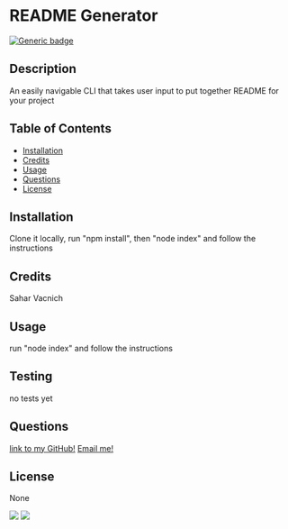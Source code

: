 # README Generator
  [![Generic badge](https://img.shields.io/badge/Licencse-None-<COLOR>.svg)](https://shields.io/)


  ## Description
  An easily navigable CLI that takes user input to put together README for your project


  ## Table of Contents
  - [Installation](#Installation)
  - [Credits](#Credits)
  - [Usage](#Usage)
  - [Questions](#Questions)
  - [License](#License)


  ## Installation
  Clone it locally, run "npm install", then "node index" and follow the instructions


  ## Credits
  Sahar Vacnich


  ## Usage
  run "node index" and follow the instructions


  ## Testing
  no tests yet


  ## Questions
  [link to my GitHub!](https://github.com/saharVac)
  [Email me!](mailto:vcsahar@gmail.com)
  


  ## License
  None


  <img src="https://img.shields.io/badge/node.js%20-%2343853D.svg?&style=for-the-badge&logo=node.js&logoColor=white"/>
  <img src="https://img.shields.io/badge/javascript%20-%23323330.svg?&style=for-the-badge&logo=javascript&logoColor=%23F7DF1E"/>

